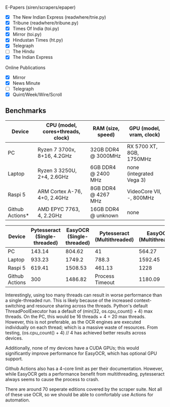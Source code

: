 E-Papers (siren/scrapers/epaper)

- [x] The New Indian Express (readwhere/tnie.py)
- [x] Tribune (readwhere/tribune.py)
- [x] Times Of India (toi.py)
- [x] Mirror (toi.py)
- [x] Hindustan Times (ht.py)
- [x] Telegraph
- [ ] The Hindu
- [x] The Indian Express

Online Publications

- [x] Mirror
- [x] News Minute
- [ ] Telegraph
- [x] Quint/Week/Wire/Scroll

## Benchmarks

|Device                       |CPU (model, cores+threads, clock)|RAM (size, speed)                                   |GPU (model, vram, clock)|
|-----------------------------|---------------------------------|----------------------------------------------------|------------------------|
|PC                           |Ryzen 7 3700x, 8+16, 4.2GHz      |32GB DDR4 @ 3000MHz                                 |RX 5700 XT, 8GB, 1750MHz|
|Laptop                       |Ryzen 3 3250U, 2+4, 2.6GHz       |6GB DDR4 @ 2400 MHz                                 |none (integrated Vega 3)|
|Raspi 5                      |ARM Cortex A-76, 4+0, 2.4GHz     |8GB DDR4 @ 4267 MHz                                 |VideoCore VII, -, 800MHz|
|Github Actions*              |AMD EPYC 7763, 4, 2.2GHz         |16GB DDR4 @ unknown                                 |none                    |


|Device                       |Pytesseract (Single-threaded)|EasyOCR (Single-threaded)                           |Pytesseract (Multithreaded)|EasyOCR (Multithreaded)|
|-----------------------------|-----------------------------|----------------------------------------------------|---------------------------|-----------------------|
|PC                           |143.14                       |804.62                                              |41                         |564.27                 |
|Laptop                       |933.23                       |1749.2                                              |788.3                      |1592.45                |
|Raspi 5                      |619.41                       |1508.53                                             |461.13                     |1228                   |
|Github Actions               |300                          |1486.82                                             |Process Timeout            |1180.09                |


Interestingly, using too many threads can result in worse performance than a single-threaded run.
This is likely because of the increased context-switching and resource sharing across the threads.
Python's default ThreadPoolExecutor has a default of (min(32, os.cpu_count() + 4) max threads. 
On the PC, this would be 16 threads + 4 = 20 max threads. However, this is not preferable, as the OCR engines are executed
individually on each thread; which is a massive waste of resources. From testing, (os.cpu_count() + 4) // 4
has achieved better results across devices. 

Additionally, none of my devices have a CUDA GPUs; this would significantly improve performance for EasyOCR, which has optional GPU support.

Github Actions also has a 4-core limit as per their documentation. However, while EasyOCR gets a performance benefit from multithreading, pytesseract always seems to cause the process to crash.

There are around 70 seperate editions covered by the scraper suite. Not all of these use OCR, so we should be able to comfortably use Actions for automation.
